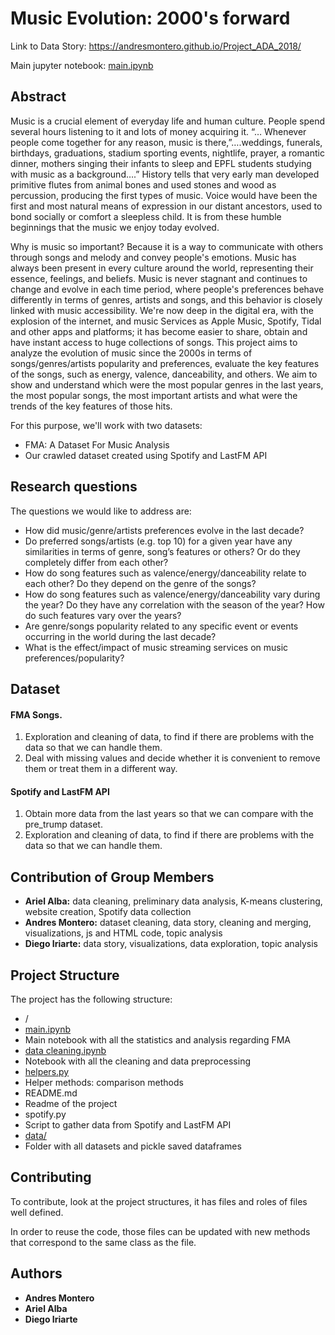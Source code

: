 # Music Evolution: 2000's forward

Link to Data Story:  https://andresmontero.github.io/Project_ADA_2018/

Main jupyter notebook: [main.ipynb]( https://github.com/AndresMontero/Project_ADA_2018/blob/master/src/main.ipynb)

## Abstract
Music is a crucial element of everyday life and human culture. People spend several hours listening to it and lots of money acquiring it. “… Whenever people come together for any reason, music is there,”….weddings, funerals, birthdays, graduations, stadium sporting events, nightlife, prayer, a romantic dinner, mothers singing their infants to sleep and EPFL students studying with music as a background….” History tells that very early man developed primitive flutes from animal bones and used stones and wood as percussion, producing the first types of music. Voice would have been the first and most natural means of expression in our distant ancestors, used to bond socially or comfort a sleepless child. It is from these humble beginnings that the music we enjoy today evolved.

Why is music so important? Because it is a way to communicate with others through songs and melody and convey people's emotions. Music has always been present in every culture around the world, representing their essence, feelings, and beliefs. Music is never stagnant and continues to change and evolve in each time period, where people's preferences behave differently in terms of genres, artists and songs, and this behavior is closely linked with music accessibility. We're now deep in the digital era, with the explosion of the internet, and music Services as Apple Music, Spotify, Tidal and other apps and platforms; it has become easier to share, obtain and have instant access to huge collections of songs. This project aims to analyze the evolution of music since the 2000s in terms of songs/genres/artists popularity and preferences, evaluate the key features of the songs, such as energy, valence, danceability, and others. We aim to show and understand which were the most popular genres in the last years, the most popular songs, the most important artists and what were the trends of the key features of those hits.

For this purpose, we'll work with two datasets:

* FMA: A Dataset For Music Analysis
* Our crawled dataset created using Spotify and LastFM API


## Research questions

The questions we would like to address are:
* How did music/genre/artists preferences evolve in the last decade?
* Do preferred songs/artists (e.g. top 10) for a given year have any similarities in terms of genre, song’s features or others? Or do they completely differ from each other?
* How do song features such as valence/energy/danceability relate to each other? Do they depend on the genre of the songs?
* How do song features such as valence/energy/danceability vary during the year? Do they have any correlation with the season of the year? How do such features vary over the years?
* Are genre/songs popularity related to any specific event or events occurring in the world during the last decade?
* What is the effect/impact of music streaming services on music preferences/popularity?


## Dataset

#### FMA Songs.

1. Exploration and cleaning of data, to find if there are problems with the data so that we can handle them.
2. Deal with missing values and decide whether it is convenient to remove them or treat them in a different way.

#### Spotify and LastFM API

1. Obtain more data from the last years so that we can compare with the pre_trump dataset.
2. Exploration and cleaning of data, to find if there are problems with the data so that we can handle them.



## Contribution of Group Members
* __Ariel Alba:__ data cleaning, preliminary data analysis, K-means clustering, website creation, Spotify data collection
* __Andres Montero:__ dataset cleaning, data story, cleaning and merging, visualizations, js and HTML code, topic analysis
* __Diego Iriarte:__ data story, visualizations, data exploration, topic analysis



## Project Structure

The project has the following structure:

* /
* [main.ipynb]( https://github.com/AndresMontero/Project_ADA_2018/blob/master/src/main.ipynb) 
* Main notebook with all the statistics and analysis regarding FMA 
* [data cleaning.ipynb](https://github.com/AndresMontero/Project_ADA_2018/blob/master/src/data_cleaning.ipynb)
* Notebook with all the cleaning and data preprocessing
* [helpers.py](https://github.com/AndresMontero/Project_ADA_2018/blob/master/src/helpers.py)
* Helper methods: comparison methods
* README.md
* Readme of the project
* spotify.py
* Script to gather data from Spotify and LastFM API
* [data/](https://drive.google.com/drive/folders/167qwb1R_FTpEyS3RYS3yyxfetq7ByCY8)
* Folder with all datasets and pickle saved dataframes

## Contributing

To contribute, look at the project structures, it has files and roles of files well defined. 

In order to reuse the code, those files can be updated with new methods that correspond 
to the same class as the file.

## Authors

* **Andres Montero**
* **Ariel Alba**
* **Diego Iriarte**



